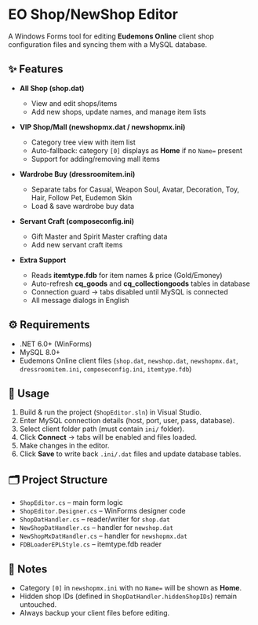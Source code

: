 # EO Shop/NewShop Editor

A Windows Forms tool for editing **Eudemons Online** client shop configuration files and syncing them with a MySQL database.

## ✨ Features
- **All Shop (shop.dat)**  
  - View and edit shops/items  
  - Add new shops, update names, and manage item lists  

- **VIP Shop/Mall (newshopmx.dat / newshopmx.ini)**  
  - Category tree view with item list  
  - Auto-fallback: category `[0]` displays as **Home** if no `Name=` present  
  - Support for adding/removing mall items  

- **Wardrobe Buy (dressroomitem.ini)**  
  - Separate tabs for Casual, Weapon Soul, Avatar, Decoration, Toy, Hair, Follow Pet, Eudemon Skin  
  - Load & save wardrobe buy data  

- **Servant Craft (composeconfig.ini)**  
  - Gift Master and Spirit Master crafting data  
  - Add new servant craft items  

- **Extra Support**  
  - Reads **itemtype.fdb** for item names & price (Gold/Emoney)  
  - Auto-refresh **cq_goods** and **cq_collectiongoods** tables in database  
  - Connection guard → tabs disabled until MySQL is connected  
  - All message dialogs in English  

## ⚙️ Requirements
- .NET 6.0+ (WinForms)  
- MySQL 8.0+  
- Eudemons Online client files (`shop.dat`, `newshop.dat`, `newshopmx.dat`, `dressroomitem.ini`, `composeconfig.ini`, `itemtype.fdb`)  

## 📖 Usage
1. Build & run the project (`ShopEditor.sln`) in Visual Studio.  
2. Enter MySQL connection details (host, port, user, pass, database).  
3. Select client folder path (must contain `ini/` folder).  
4. Click **Connect** → tabs will be enabled and files loaded.  
5. Make changes in the editor.  
6. Click **Save** to write back `.ini/.dat` files and update database tables.  

## 🗂️ Project Structure
- `ShopEditor.cs` – main form logic  
- `ShopEditor.Designer.cs` – WinForms designer code  
- `ShopDatHandler.cs` – reader/writer for `shop.dat`  
- `NewShopDatHandler.cs` – handler for `newshop.dat`  
- `NewShopMxDatHandler.cs` – handler for `newshopmx.dat`  
- `FDBLoaderEPLStyle.cs` – itemtype.fdb reader  

## 📝 Notes
- Category `[0]` in `newshopmx.ini` with no `Name=` will be shown as **Home**.  
- Hidden shop IDs (defined in `ShopDatHandler.hiddenShopIDs`) remain untouched.  
- Always backup your client files before editing.  


